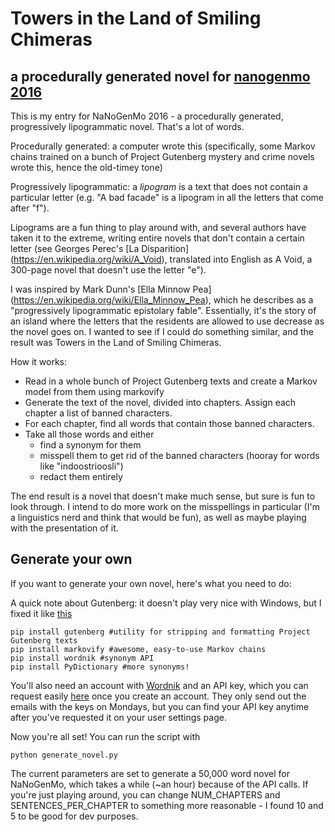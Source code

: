 # Towers in the Land of Smiling Chimeras
## a procedurally generated novel for [nanogenmo 2016](https://github.com/NaNoGenMo/2016)

This is my entry for NaNoGenMo 2016 - a procedurally generated, progressively lipogrammatic novel. That's a lot of words. 

Procedurally generated: a computer wrote this (specifically, some Markov chains trained on a bunch of Project Gutenberg mystery and crime novels wrote this, hence the old-timey tone)

Progressively lipogrammatic: a *lipogram* is a text that does not contain a particular letter (e.g. "A bad facade" is a lipogram in all the letters that come after "f"). 

Lipograms are a fun thing to play around with, and several authors have taken it to the extreme, writing entire novels that don't contain a certain letter (see Georges Perec's [La Disparition] (https://en.wikipedia.org/wiki/A_Void), translated into English as A Void, a 300-page novel that doesn't use the letter "e"). 

I was inspired by Mark Dunn's [Ella Minnow Pea] (https://en.wikipedia.org/wiki/Ella_Minnow_Pea), which he describes as a "progressively lipogrammatic epistolary fable". Essentially, it's the story of an island where the letters that the residents are allowed to use decrease as the novel goes on. I wanted to see if I could do something similar, and the result was Towers in the Land of Smiling Chimeras.

How it works:
* Read in a whole bunch of Project Gutenberg texts and create a Markov model from them using markovify
* Generate the text of the novel, divided into chapters. Assign each chapter a list of banned characters. 
* For each chapter, find all words that contain those banned characters. 
* Take all those words and either
  * find a synonym for them
  * misspell them to get rid of the banned characters (hooray for words like "indoostrioosli")
  * redact them entirely

The end result is a novel that doesn't make much sense, but sure is fun to look through. I intend to do more work on the misspellings in particular (I'm a linguistics nerd and think that would be fun), as well as maybe playing with the presentation of it.

## Generate your own

If you want to generate your own novel, here's what you need to do:

A quick note about Gutenberg: it doesn't play very nice with Windows, but I fixed it like [this](http://stackoverflow.com/questions/33714698/installing-bsddb3-6-1-1-in-windows-filenotfounderror-db-include-db-h)

```
pip install gutenberg #utility for stripping and formatting Project Gutenberg texts
pip install markovify #awesome, easy-to-use Markov chains
pip install wordnik #synonym API
pip install PyDictionary #more synonyms!
```
You'll also need an account with [Wordnik](https://www.wordnik.com/signup) and an API key, which you can request easily [here](http://developer.wordnik.com/) once you create an account. They only send out the emails with the keys on Mondays, but you can find your API key anytime after you've requested it on your user settings page. 

Now you're all set! You can run the script with

```
python generate_novel.py
```

The current parameters are set to generate a 50,000 word novel for NaNoGenMo, which takes a while (~an hour) because of the API calls. If you're just playing around, you can change NUM_CHAPTERS and SENTENCES_PER_CHAPTER to something more reasonable - I found 10 and 5 to be good for dev purposes. 

